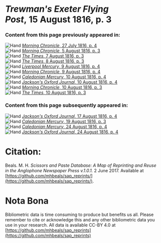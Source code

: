 # *Trewman's Exeter Flying Post*, 15 August 1816, p. 3  
  
### Content from this page previously appeared in:  
![Hand](http://scissorsandpaste.net/wp-content/uploads/2017/06/smallhandpointer.png) [*Morning Chronicle*, 27 July 1816, p. 4](https://mhbeals.github.io/sap_html/Morning-Chronicle/Morning-Chronicle-27-July-1816-p-4)  
![Hand](http://scissorsandpaste.net/wp-content/uploads/2017/06/smallhandpointer.png) [*Morning Chronicle*, 5 August 1816, p. 3](https://mhbeals.github.io/sap_html/Morning-Chronicle/Morning-Chronicle-5-August-1816-p-3)  
![Hand](http://scissorsandpaste.net/wp-content/uploads/2017/06/smallhandpointer.png) [*The Times*, 7 August 1816, p. 3](https://mhbeals.github.io/sap_html/The-Times/The-Times-7-August-1816-p-3)  
![Hand](http://scissorsandpaste.net/wp-content/uploads/2017/06/smallhandpointer.png) [*The Times*, 8 August 1816, p. 3](https://mhbeals.github.io/sap_html/The-Times/The-Times-8-August-1816-p-3)  
![Hand](http://scissorsandpaste.net/wp-content/uploads/2017/06/smallhandpointer.png) [*Liverpool Mercury*, 9 August 1816, p. 4](https://mhbeals.github.io/sap_html/Liverpool-Mercury/Liverpool-Mercury-9-August-1816-p-4)  
![Hand](http://scissorsandpaste.net/wp-content/uploads/2017/06/smallhandpointer.png) [*Morning Chronicle*, 9 August 1816, p. 4](https://mhbeals.github.io/sap_html/Morning-Chronicle/Morning-Chronicle-9-August-1816-p-4)  
![Hand](http://scissorsandpaste.net/wp-content/uploads/2017/06/smallhandpointer.png) [*Caledonian Mercury*, 10 August 1816, p. 4](https://mhbeals.github.io/sap_html/Caledonian-Mercury/Caledonian-Mercury-10-August-1816-p-4)  
![Hand](http://scissorsandpaste.net/wp-content/uploads/2017/06/smallhandpointer.png) [*Jackson's Oxford Journal*, 10 August 1816, p. 4](https://mhbeals.github.io/sap_html/Jackson's-Oxford-Journal/Jackson's-Oxford-Journal-10-August-1816-p-4)  
![Hand](http://scissorsandpaste.net/wp-content/uploads/2017/06/smallhandpointer.png) [*Morning Chronicle*, 10 August 1816, p. 3](https://mhbeals.github.io/sap_html/Morning-Chronicle/Morning-Chronicle-10-August-1816-p-3)  
![Hand](http://scissorsandpaste.net/wp-content/uploads/2017/06/smallhandpointer.png) [*The Times*, 10 August 1816, p. 3](https://mhbeals.github.io/sap_html/The-Times/The-Times-10-August-1816-p-3)  
  
### Content from this page subsequently appeared in:  
![Hand](http://scissorsandpaste.net/wp-content/uploads/2017/06/smallhandpointer.png) [*Jackson's Oxford Journal*, 17 August 1816, p. 4](https://mhbeals.github.io/sap_html/Jackson's-Oxford-Journal/Jackson's-Oxford-Journal-17-August-1816-p-4)  
![Hand](http://scissorsandpaste.net/wp-content/uploads/2017/06/smallhandpointer.png) [*Caledonian Mercury*, 19 August 1816, p. 3](https://mhbeals.github.io/sap_html/Caledonian-Mercury/Caledonian-Mercury-19-August-1816-p-3)  
![Hand](http://scissorsandpaste.net/wp-content/uploads/2017/06/smallhandpointer.png) [*Caledonian Mercury*, 24 August 1816, p. 4](https://mhbeals.github.io/sap_html/Caledonian-Mercury/Caledonian-Mercury-24-August-1816-p-4)  
![Hand](http://scissorsandpaste.net/wp-content/uploads/2017/06/smallhandpointer.png) [*Jackson's Oxford Journal*, 24 August 1816, p. 4](https://mhbeals.github.io/sap_html/Jackson's-Oxford-Journal/Jackson's-Oxford-Journal-24-August-1816-p-4)  


# Citation: 

Beals. M. H. *Scissors and Paste Database: A Map of Reprinting and Reuse in the Anglophone Newspaper Press v.1.0.1.* 2 June 2017. Available at [https://github.com/mhbeals/sap_reprints/](https://github.com/mhbeals/sap_reprints/). 

# Nota Bona

Bibliometric data is time consuming to produce but benefits us all. Please remember to cite or acknowledge this and any other bibliometric data you use in your research. All data is available CC-BY 4.0 at [https://github.com/mhbeals/sap_reprints](https://github.com/mhbeals/sap_reprints)